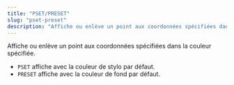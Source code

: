 ```yaml
---
title: "PSET/PRESET"
slug: "pset-preset"
description: "Affiche ou enlève un point aux coordonnées spécifiées dans la couleur spécifiée."
---
```


Affiche ou enlève un point aux coordonnées spécifiées dans la couleur spécifiée.

- `PSET` affiche avec la couleur de stylo par défaut.
- `PRESET` affiche avec la couleur de fond par défaut.